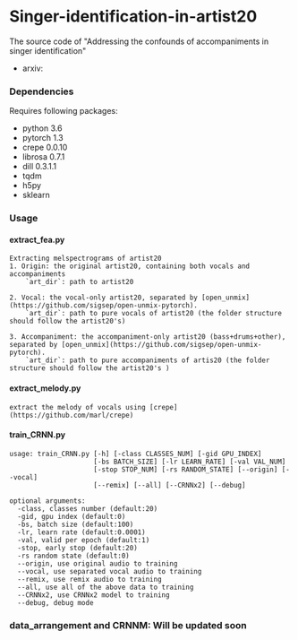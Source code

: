 # Singer-identification-in-artist20
The source code of "Addressing the confounds of accompaniments in singer identification"
- arxiv: 

### Dependencies

Requires following packages:

- python 3.6
- pytorch 1.3
- crepe 0.0.10
- librosa 0.7.1
- dill 0.3.1.1
- tqdm
- h5py
- sklearn

### Usage
#### extract_fea.py
    Extracting melspectrograms of artist20 
    1. Origin: the original artist20, containing both vocals and accompaniments
        `art_dir`: path to artist20
    
    2. Vocal: the vocal-only artist20, separated by [open_unmix](https://github.com/sigsep/open-unmix-pytorch).
        `art_dir`: path to pure vocals of artist20 (the folder structure should follow the artist20's)
    
    3. Accompaniment: the accompaniment-only artist20 (bass+drums+other), separated by [open_unmix](https://github.com/sigsep/open-unmix-pytorch).
        `art_dir`: path to pure accompaniments of artis20 (the folder structure should follow the artist20's )
    
#### extract_melody.py
    extract the melody of vocals using [crepe](https://github.com/marl/crepe)
#### train_CRNN.py
```
usage: train_CRNN.py [-h] [-class CLASSES_NUM] [-gid GPU_INDEX]
                     [-bs BATCH_SIZE] [-lr LEARN_RATE] [-val VAL_NUM]  
                     [-stop STOP_NUM] [-rs RANDOM_STATE] [--origin] [--vocal]
                     [--remix] [--all] [--CRNNx2] [--debug]

optional arguments:
  -class, classes number (default:20)
  -gid, gpu index (default:0)
  -bs, batch size (default:100)
  -lr, learn rate (default:0.0001)
  -val, valid per epoch (default:1)
  -stop, early stop (default:20)
  -rs random state (default:0)
  --origin, use original audio to training
  --vocal, use separated vocal audio to training
  --remix, use remix audio to training
  --all, use all of the above data to training
  --CRNNx2, use CRNNx2 model to training
  --debug, debug mode
```
### data_arrangement and CRNNM: Will be updated soon
